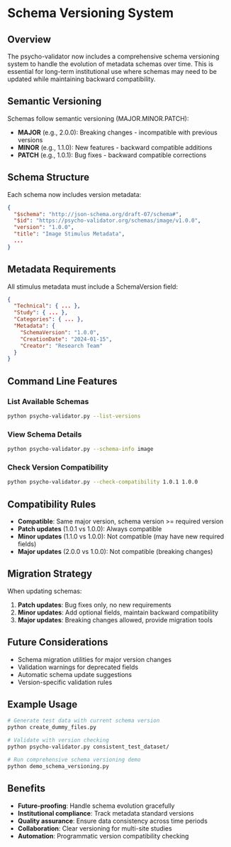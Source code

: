 # Schema Versioning System

## Overview
The psycho-validator now includes a comprehensive schema versioning system to handle the evolution of metadata schemas over time. This is essential for long-term institutional use where schemas may need to be updated while maintaining backward compatibility.

## Semantic Versioning
Schemas follow semantic versioning (MAJOR.MINOR.PATCH):

- **MAJOR** (e.g., 2.0.0): Breaking changes - incompatible with previous versions
- **MINOR** (e.g., 1.1.0): New features - backward compatible additions  
- **PATCH** (e.g., 1.0.1): Bug fixes - backward compatible corrections

## Schema Structure
Each schema now includes version metadata:

```json
{
  "$schema": "http://json-schema.org/draft-07/schema#",
  "$id": "https://psycho-validator.org/schemas/image/v1.0.0",
  "version": "1.0.0",
  "title": "Image Stimulus Metadata",
  ...
}
```

## Metadata Requirements
All stimulus metadata must include a SchemaVersion field:

```json
{
  "Technical": { ... },
  "Study": { ... },
  "Categories": { ... },
  "Metadata": {
    "SchemaVersion": "1.0.0",
    "CreationDate": "2024-01-15",
    "Creator": "Research Team"
  }
}
```

## Command Line Features

### List Available Schemas
```bash
python psycho-validator.py --list-versions
```

### View Schema Details
```bash
python psycho-validator.py --schema-info image
```

### Check Version Compatibility
```bash
python psycho-validator.py --check-compatibility 1.0.1 1.0.0
```

## Compatibility Rules
- **Compatible**: Same major version, schema version >= required version
- **Patch updates** (1.0.1 vs 1.0.0): Always compatible
- **Minor updates** (1.1.0 vs 1.0.0): Not compatible (may have new required fields)
- **Major updates** (2.0.0 vs 1.0.0): Not compatible (breaking changes)

## Migration Strategy
When updating schemas:

1. **Patch updates**: Bug fixes only, no new requirements
2. **Minor updates**: Add optional fields, maintain backward compatibility  
3. **Major updates**: Breaking changes allowed, provide migration tools

## Future Considerations
- Schema migration utilities for major version changes
- Validation warnings for deprecated fields
- Automatic schema update suggestions
- Version-specific validation rules

## Example Usage
```bash
# Generate test data with current schema version
python create_dummy_files.py

# Validate with version checking
python psycho-validator.py consistent_test_dataset/

# Run comprehensive schema versioning demo
python demo_schema_versioning.py
```

## Benefits
- **Future-proofing**: Handle schema evolution gracefully
- **Institutional compliance**: Track metadata standard versions
- **Quality assurance**: Ensure data consistency across time periods
- **Collaboration**: Clear versioning for multi-site studies
- **Automation**: Programmatic version compatibility checking
